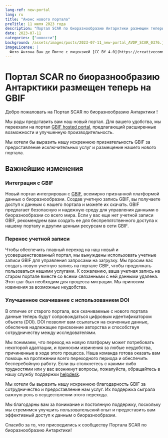```yaml
---
lang-ref: new-portal
lang: ru
title: "Анонс нового портала"
preTitle: 11 июля 2023 года
description: "Портал SCAR по биоразнообразию Антарктики размещен теперь на GBIF"
date: 2023-07-11
categories: ["новости"]
background: /assets/images/posts/2023-07-11_new-portal_AVDP_SCAR_0376.jpg
imageLicense: |
  Фото Антона Ван де Пютте с лицензией [CC BY 4.0](https://creativecommons.org/licenses/by/4.0/)
---
```


# Портал SCAR по биоразнообразию Антарктики размещен теперь на GBIF

Добро пожаловать на Портал SCAR по биоразнообразию Антарктики !

Мы рады представить вам наш новый портал. Для вашего удобства, мы переехали на портал [GBIF hosted portal](https://www.gbif.org/hosted-portals), предлагающий расширенные возможности и улучшенную производительность.

Мы хотели бы выразить нашу искреннюю признательность GBIF за предоставление исключительных услуг и размещение нашего нового портала.

## Важнейшие изменения

### Интеграция с GBIF
Новый портал интегрирован с [GBIF](https://www.gbif.org/ru), всемирно признанной платформой данных о биоразнообразии. Создав учетную запись GBIF, вы получаете доступ к данным с нашего портала и можете их скачать. GBIF предлагает безопасную и надежную среду для управления данными о биоразнообразии со всего мира. Если у вас еще нет учетной записи GBIF, рекомендуем вам создать ее для беспрепятственного доступа к нашему порталу и другим ценным ресурсам в сети GBIF.

### Перенос учетной записи
Чтобы обеспечить плавный переход на наш новый и усовершенствованный портал, мы вынуждены использовать учетные записи GBIF для управления запросами на загрузку. Мы просим вас создать новую учетную запись на портале GBIF, чтобы продолжать пользоваться нашими услугами. К сожалению, ваша учетная запись на старом портале вместе со всеми связанными с ней данными удалена. Этот шаг был необходим для процесса миграции. Мы приносим извинения за возможные неудобства.

### Улучшенное скачивание с использованием DOI
В отличие от старого портала, все скачиваемые с нового портала данные теперь будут сопровождаться цифровым идентификатором объекта (DOI). DOI позволит вам ссылаться на скаченные данные, обеспечив надлежащее присвоение авторства и способствуя сотрудничеству между исследователями. 

Мы понимаем, что переход на новую платформу может потребовать некоторой адаптации, и приносим извинения за любые неудобства, причиненные в ходе этого процесса. Наша команда готова оказать вам помощь на протяжении всего переходного периода и обеспечить бесперебойную работу. Если вы столкнетесь с какими-либо трудностями или у вас возникнут вопросы, пожалуйста, обращайтесь в нашу службу поддержки [helpdesk](mailto:data-biodiversity-aq@naturalsciences.be).

Мы хотели бы выразить нашу искреннюю благодарность GBIF за сотрудничество и предоставление нам услуг. Их поддержка сыграла важную роль в осуществлении этого перехода.

Мы благодарны вам за понимание и постоянную поддержку, поскольку мы стремимся улучшить пользовательский опыт и предоставить вам эффективный доступ к данным о биоразнообразии.

Спасибо за то, что присоедились к сообществу Портала  SCAR по биоразнообразию Антарктики!
